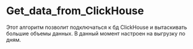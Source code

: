 # Get_data_from_ClickHouse
Этот алгоритм позволит подключаться к бд ClickHouse и вытаскивать большие объемы данных. В данный момент настроен на выгрузку по дням.
